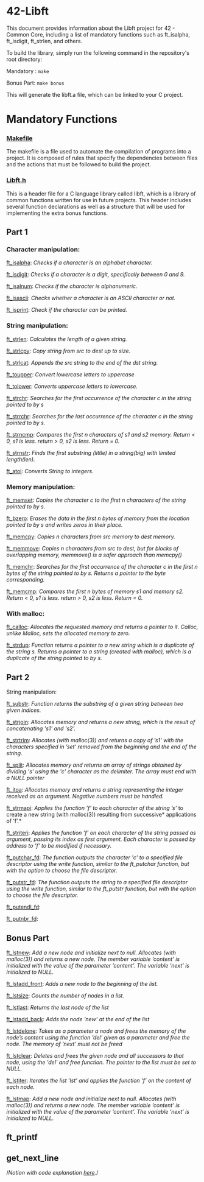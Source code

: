 # 42-Libft
This document provides information about the Libft project for 42 - Common Core, including a list of mandatory functions such as ft_isalpha, ft_isdigit, ft_strlen, and others. 

To build the library, simply run the following command in the repository's root directory:

Mandatory : `make`

Bonus Part: `make bonus`

This will generate the libft.a file, which can be linked to your C project.

# Mandatory Functions

### [Makefile](https://github.com/agathabarros/42-Libft/blob/master/Makefile)
The makefile is a file used to automate the compilation of programs into a project. It is composed of rules that specify the dependencies between files and the actions that must be followed to build the project.

### [Libft.h](https://github.com/agathabarros/42-Libft/blob/master/libft.h)
This is a header file for a C language library called libft, which is a library of common functions written for use in future projects. This header includes several function declarations as well as a structure that will be used for implementing the extra bonus functions.

## Part 1
### Character manipulation:

[ft_isalpha](https://github.com/agathabarros/42-Libft/blob/master/ft_isalpha.c): *Checks if a character is an alphabet character.*

[ft_isdigit](https://github.com/agathabarros/42-Libft/blob/master/ft_isdigit.c): *Checks if a character is a digit, specifically between 0 and 9.*

[ft_isalnum](https://github.com/agathabarros/42-Libft/blob/master/ft_isalnum.c): *Checks if the character is alphanumeric.*

[ft_isascii](https://github.com/agathabarros/42-Libft/blob/master/ft_isascii.c): *Checks whether a character is an ASCII character or not.*

[ft_isprint](https://github.com/agathabarros/42-Libft/blob/master/ft_isprint.c): *Check if the character can be printed.*

### String manipulation:
[ft_strlen](https://github.com/agathabarros/42-Libft/blob/master/ft_strlen.c): *Calculates the length of a given string.*

[ft_strlcpy](https://github.com/agathabarros/42-Libft/blob/master/ft_strlcpy.c): *Copy string from src to dest up to size.*

[ft_strlcat](https://github.com/agathabarros/42-Libft/blob/master/ft_strlcat.c): *Appends the src string to the end of the dst string.*

[ft_toupper](https://github.com/agathabarros/42-Libft/blob/master/ft_toupper.c): *Convert lowercase letters to uppercase*

[ft_tolower](https://github.com/agathabarros/42-Libft/blob/master/ft_tolower.c): *Converts uppercase letters to lowercase.*

[ft_strchr](https://github.com/agathabarros/42-Libft/blob/master/ft_strchr.c): *Searches for the first occurrence of the character c in the string pointed to by s*

[ft_strrchr](https://github.com/agathabarros/42-Libft/blob/master/ft_strrchr.c): *Searches for the last occurrence of the character c in the string pointed to by s.*

[ft_strncmp](https://github.com/agathabarros/42-Libft/blob/master/ft_strncmp.c): *Compares the first n characters of s1 and s2 memory.
Return < 0, s1 is less. return > 0, s2 is less. Return = 0.*

[ft_strnstr](https://github.com/agathabarros/42-Libft/blob/master/ft_strnstr.c): *Finds the first substring (little) in a string(big) with limited length(len).*

[ft_atoi](https://github.com/agathabarros/42-Libft/blob/master/ft_atoi.c): *Converts String to integers.*

### Memory manipulation:

[ft_memset](https://github.com/agathabarros/42-Libft/blob/master/ft_memset.c): *Copies the character c to the first n characters of the string pointed to by s.*

[ft_bzero](https://github.com/agathabarros/42-Libft/blob/master/ft_bzero.c): *Erases the data in the first n bytes of memory from the location pointed to by s and writes zeros in their place.*

[ft_memcpy](https://github.com/agathabarros/42-Libft/blob/master/ft_memcpy.c): *Copies n characters from src memory to dest memory.*

[ft_memmove](https://github.com/agathabarros/42-Libft/blob/master/ft_memmove.c): *Copies n characters from src to dest, but for blocks of overlapping memory, memmove() is a safer approach than memcpy()*

[ft_memchr](https://github.com/agathabarros/42-Libft/blob/master/ft_memchr.c): *Searches for the first occurrence of the character c in the first n bytes of the string pointed to by s. Returns a pointer to the byte corresponding.*

[ft_memcmp](https://github.com/agathabarros/42-Libft/blob/master/ft_memcmp.c): *Compares the first n bytes of memory s1 and memory s2. Return < 0, s1 is less. return > 0, s2 is less. Return = 0.*

### With malloc:
[ft_calloc](https://github.com/agathabarros/42-Libft/blob/master/ft_calloc.c): *Allocates the requested memory and returns a pointer to it. Calloc, unlike Malloc, sets the allocated memory to zero.*

[ft_strdup](https://github.com/agathabarros/42-Libft/blob/master/ft_strdup.c): *Function returns a pointer to a new string which is a duplicate of the string s. Returns a pointer to a string (created with malloc), which is a duplicate of the string pointed to by s.*

## Part 2

String manipulation:

[ft_substr](https://github.com/agathabarros/42-Libft/blob/master/ft_substr.c): *Function returns the substring of a given string between two given indices.*

[ft_strjoin](https://github.com/agathabarros/42-Libft/blob/master/ft_strjoin.c): *Allocates memory and returns a new string, which is the result of concatenating 's1' and 's2'.*

[ft_strtrim](https://github.com/agathabarros/42-Libft/blob/master/ft_strtrim.c): *Allocates (with malloc(3)) and returns a copy of ’s1’ with the characters specified in ’set’ removed from the beginning and the end of the string.*

[ft_split](https://github.com/agathabarros/42-Libft/blob/master/ft_split.c): *Allocates memory and returns an array of strings obtained by dividing 's' using the 'c' character as the delimiter. The array must end with a NULL pointer*

[ft_itoa](https://github.com/agathabarros/42-Libft/blob/master/ft_itoa.c): *Allocates memory and returns a string representing the integer received as an argument. Negative numbers must be handled.*

[ft_strmapi](https://github.com/agathabarros/42-Libft/blob/master/ft_strmapi.c): *Applies the function ’f’ to each character of the string ’s’* to create a new string (with malloc(3)) resulting from successive* applications of ’f’.*

[ft_striteri](https://github.com/agathabarros/42-Libft/blob/master/ft_striteri.c): *Applies the function ’f’ on each character of the string passed as argument, passing its index as first argument. Each character is passed by address to ’f’ to be modified if necessary.*

[ft_putchar_fd](https://github.com/agathabarros/42-Libft/blob/master/ft_putchar_fd.c): *The function outputs the character 'c' to a specified file descriptor using the write function, similar to the ft_putchar function, but with the option to choose the file descriptor.*

[ft_putstr_fd](https://github.com/agathabarros/42-Libft/blob/master/ft_putstr_fd.c): *The function outputs the string to a specified file descriptor using the write function, similar to the ft_putstr function, but with the option to choose the file descriptor.*

[ft_putendl_fd](https://github.com/agathabarros/42-Libft/blob/master/ft_putendl_fd.c): 

[ft_putnbr_fd](https://github.com/agathabarros/42-Libft/blob/master/ft_putnbr_fd.c):


## Bonus Part

[ft_lstnew](https://github.com/agathabarros/42-Libft/blob/master/ft_lstnew.c):
    *Add a new node and initialize next to null. Allocates (with malloc(3)) and returns a new node.
    The member variable ’content’ is initialized with the value of the parameter ’content’. The variable ’next’ is initialized to NULL.*
    
[ft_lstadd_front](https://github.com/agathabarros/42-Libft/blob/master/ft_lstadd_front.c):
  *Adds a new node to the beginning of the list.*

    
[ft_lstsize](https://github.com/agathabarros/42-Libft/blob/master/ft_lstadd_front.c):
   *Counts the number of nodes in a list.*

[ft_lstlast](https://github.com/agathabarros/42-Libft/blob/master/ft_lstlast.c):
  *Returns the last node of the list*
    
[ft_lstadd_back](https://github.com/agathabarros/42-Libft/blob/master/ft_lstadd_back.c):
   *Adds the node ’new’ at the end of the list*
    
[ft_lstdelone](https://github.com/agathabarros/42-Libft/blob/master/ft_lstdelone.c):
 *Takes as a parameter a node and frees the memory of the node’s content using the function ’del’ given as a parameter and free the node. The memory of ’next’ must not be freed*
    
[ft_lstclear](https://github.com/agathabarros/42-Libft/blob/master/ft_lstdelone.c):
  *Deletes and frees the given node and all successors to that node, using the 'del' and free function. The pointer to the list must be set to NULL.*
  
[ft_lstiter](https://github.com/agathabarros/42-Libft/blob/master/ft_lstdelone.c):
   *Iterates the list ’lst’ and applies the function ’f’ on the content of each node.*
 
[ft_lstmap](https://github.com/agathabarros/42-Libft/blob/master/ft_lstdelone.c):
  *Add a new node and initialize next to null. Allocates (with malloc(3)) and returns a new node.
The member variable ’content’ is initialized with the value of the parameter ’content’. The variable ’next’ is initialized to NULL.*


## ft_printf

## get_next_line

/*Notion with code explanation [here](https://time-block-641.notion.site/Libft-8b3810011e254dc98a3ab4bc2c3bf7c8).*/
